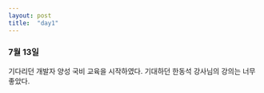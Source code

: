 ```yaml
---
layout: post
title:  "day1"
---
```


### 7월 13일

기다리던 개발자 양성 국비 교육을 시작하였다.
기대하던 한동석 강사님의 강의는 너무 좋았다.


